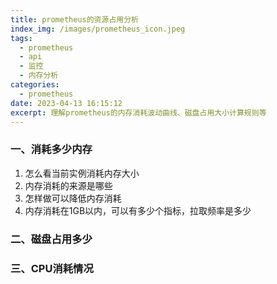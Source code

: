 ```yaml
---
title: prometheus的资源占用分析
index_img: /images/prometheus_icon.jpeg
tags:
  - prometheus
  - api
  - 监控
  - 内存分析
categories:
  - prometheus
date: 2023-04-13 16:15:12
excerpt: 理解prometheus的内存消耗波动曲线、磁盘占用大小计算规则等
---
```


### 一、消耗多少内存

1. 怎么看当前实例消耗内存大小
2. 内存消耗的来源是哪些
3. 怎样做可以降低内存消耗
4. 内存消耗在1GB以内，可以有多少个指标，拉取频率是多少

### 二、磁盘占用多少



### 三、CPU消耗情况